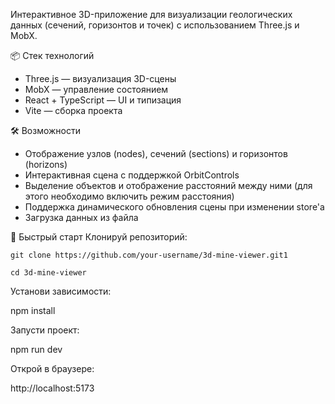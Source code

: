 Интерактивное 3D-приложение для визуализации геологических данных (сечений, горизонтов и точек) с использованием Three.js и MobX.

📦 Стек технологий
  - Three.js — визуализация 3D-сцены
  - MobX — управление состоянием
  - React + TypeScript — UI и типизация
  - Vite — сборка проекта

🛠️ Возможности
  - Отображение узлов (nodes), сечений (sections) и горизонтов (horizons)
  - Интерактивная сцена с поддержкой OrbitControls
  - Выделение объектов и отображение расстояний между ними (для этого необходимо включить режим расстояния)
  - Поддержка динамического обновления сцены при изменении store'а
  - Загрузка данных из файла

🚀 Быстрый старт
  Клонируй репозиторий:
  
`git clone https://github.com/your-username/3d-mine-viewer.git1`

`cd 3d-mine-viewer`


Установи зависимости:

npm install

Запусти проект:

npm run dev

Открой в браузере:

http://localhost:5173
